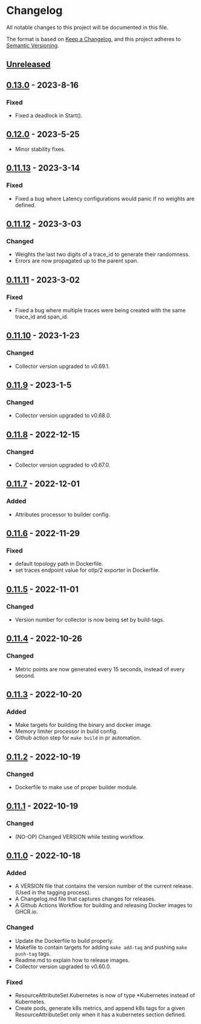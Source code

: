# Changelog
All notable changes to this project will be documented in this file.

The format is based on [Keep a Changelog](https://keepachangelog.com/en/1.0.0/),
and this project adheres to [Semantic Versioning](https://semver.org/spec/v2.0.0.html).

## [Unreleased](https://github.com/lightstep/telemetry-generator/compare/v0.13.0...HEAD)

## [0.13.0](https://github.com/lightstep/telemetry-generator/compare/v0.12.0...v0.13.0) - 2023-8-16
### Fixed
* Fixed a deadlock in Start().

## [0.12.0](https://github.com/lightstep/telemetry-generator/compare/v0.11.13...v0.12.0) - 2023-5-25
* Minor stability fixes.

## [0.11.13](https://github.com/lightstep/telemetry-generator/compare/v0.11.12...v0.11.13) - 2023-3-14
### Fixed
* Fixed a bug where Latency configurations would panic if no weights are defined.

## [0.11.12](https://github.com/lightstep/telemetry-generator/compare/v0.11.11...v0.11.12) - 2023-3-03
### Changed
* Weights the last two digits of a trace_id to generate their randomness.
* Errors are now propagated up to the parent span.

## [0.11.11](https://github.com/lightstep/telemetry-generator/compare/v0.11.10...v0.11.11) - 2023-3-02
### Fixed
* Fixed a bug where multiple traces were being created with the same trace_id and span_id.

## [0.11.10](https://github.com/lightstep/telemetry-generator/compare/v0.11.9...v0.11.10) - 2023-1-23
### Changed
* Collector version upgraded to v0.69.1.

## [0.11.9](https://github.com/lightstep/telemetry-generator/compare/v0.11.8...v0.11.9) - 2023-1-5
### Changed
* Collector version upgraded to v0.68.0.
 
## [0.11.8](https://github.com/lightstep/telemetry-generator/compare/v0.11.7...v0.11.8) - 2022-12-15
### Changed
* Collector version upgraded to v0.67.0.

## [0.11.7](https://github.com/lightstep/telemetry-generator/compare/v0.11.6...v0.11.7) - 2022-12-01
### Added
* Attributes processor to builder config.

## [0.11.6](https://github.com/lightstep/telemetry-generator/compare/v0.11.5...v0.11.6) - 2022-11-29
### Fixed
* default topology path in Dockerfile.
* set traces endpoint value for otlp/2 exporter in Dockerfile.

## [0.11.5](https://github.com/lightstep/telemetry-generator/compare/v0.11.4...v0.11.5) - 2022-11-01
### Changed
* Version number for collector is now being set by build-tags. 

## [0.11.4](https://github.com/lightstep/telemetry-generator/compare/v0.11.3...v0.11.4) - 2022-10-26
### Changed
* Metric points are now generated every 15 seconds, instead of every second.

## [0.11.3](https://github.com/lightstep/telemetry-generator/compare/v0.11.2...v0.11.3) - 2022-10-20
### Added
* Make targets for building the binary and docker image.
* Memory limiter processor in build config.
* Github action step for `make build` in pr automation.

## [0.11.2](https://github.com/lightstep/telemetry-generator/compare/v0.11.1...v0.11.2) - 2022-10-19
### Changed
* Dockerfile to make use of proper builder module.

## [0.11.1](https://github.com/lightstep/telemetry-generator/compare/v0.11.0...v0.11.1) - 2022-10-19
### Changed
* (NO-OP) Changed VERSION while testing workflow.

## [0.11.0](https://github.com/lightstep/telemetry-generator//compare/v0.10.0...v0.11.0) - 2022-10-18
### Added
* A VERSION file that contains the version number of the current release. (Used in the tagging process).
* A Changelog.md file that captures changes for releases.
* A Github Actions Workflow for building and releasing Docker images to GHCR.io. 

### Changed 
* Update the Dockerfile to build properly.
* Makefile to contain targets for adding `make add-tag` and pushing `make push-tag` tags.
* Readme.md to explain how to release images.
* Collector version upgraded to v0.60.0.

### Fixed
* ResourceAttributeSet.Kubernetes is now of type *Kubernetes instead of Kubernetes.
* Create pods, generate k8s metrics, and append k8s tags for a given ResourceAttributeSet only when it has a kubernetes section defined.
